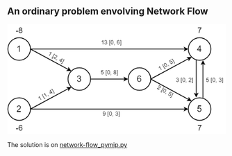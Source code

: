 ## An ordinary problem envolving Network Flow
![Problem](https://github.com/davirpp/Operational_Research/blob/main/Network_Flow/Problem.png)

The solution is on [network-flow_pymip.py](https://github.com/davirpp/Operational_Research/blob/main/Network_Flow/network-flow_pymip.py)
